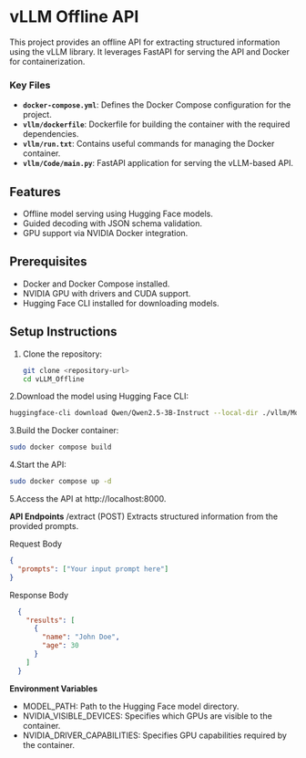 # vLLM Offline API

This project provides an offline API for extracting structured information using the vLLM library. It leverages FastAPI for serving the API and Docker for containerization.


### Key Files

- **`docker-compose.yml`**: Defines the Docker Compose configuration for the project.
- **`vllm/dockerfile`**: Dockerfile for building the container with the required dependencies.
- **`vllm/run.txt`**: Contains useful commands for managing the Docker container.
- **`vllm/Code/main.py`**: FastAPI application for serving the vLLM-based API.

## Features

- Offline model serving using Hugging Face models.
- Guided decoding with JSON schema validation.
- GPU support via NVIDIA Docker integration.

## Prerequisites

- Docker and Docker Compose installed.
- NVIDIA GPU with drivers and CUDA support.
- Hugging Face CLI installed for downloading models.

## Setup Instructions

1. Clone the repository:
   ```bash
   git clone <repository-url>
   cd vLLM_Offline
   ```
2.Download the model using Hugging Face CLI:
  ```bash
  huggingface-cli download Qwen/Qwen2.5-3B-Instruct --local-dir ./vllm/Model/models--Qwen--Qwen2.5-3B-Instruct/
  ```
3.Build the Docker container:
  ```bash
  sudo docker compose build
  ```
4.Start the API:
  ```bash
  sudo docker compose up -d
  ```
5.Access the API at http://localhost:8000.

**API Endpoints**
/extract (POST)
Extracts structured information from the provided prompts.

Request Body
  ```json
  {
    "prompts": ["Your input prompt here"]
  }
  ```
Response Body
  ```json
    {
      "results": [
        {
          "name": "John Doe",
          "age": 30
        }
      ]
    }
  ```

**Environment Variables**
- MODEL_PATH: Path to the Hugging Face model directory.
- NVIDIA_VISIBLE_DEVICES: Specifies which GPUs are visible to the container.
- NVIDIA_DRIVER_CAPABILITIES: Specifies GPU capabilities required by the container.



